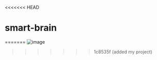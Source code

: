 <<<<<<< HEAD
# smart-brain
=======
![image](https://user-images.githubusercontent.com/116645635/221835938-f497e439-9060-4ced-819a-fde785a8579a.png)

>>>>>>> 1c8535f (added my project)
